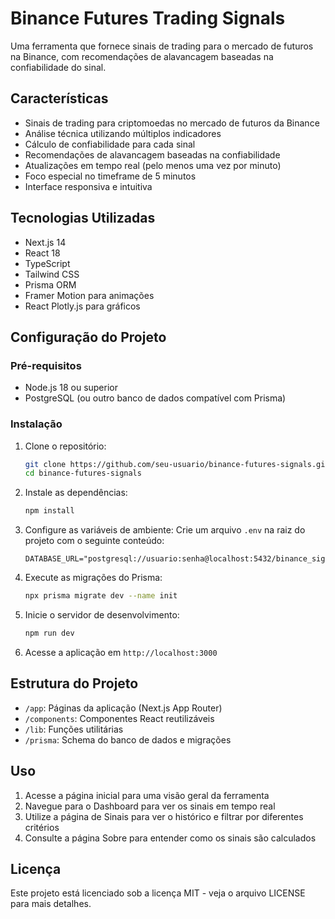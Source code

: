 # Binance Futures Trading Signals

Uma ferramenta que fornece sinais de trading para o mercado de futuros na Binance, com recomendações de alavancagem baseadas na confiabilidade do sinal.

## Características

- Sinais de trading para criptomoedas no mercado de futuros da Binance
- Análise técnica utilizando múltiplos indicadores
- Cálculo de confiabilidade para cada sinal
- Recomendações de alavancagem baseadas na confiabilidade
- Atualizações em tempo real (pelo menos uma vez por minuto)
- Foco especial no timeframe de 5 minutos
- Interface responsiva e intuitiva

## Tecnologias Utilizadas

- Next.js 14
- React 18
- TypeScript
- Tailwind CSS
- Prisma ORM
- Framer Motion para animações
- React Plotly.js para gráficos

## Configuração do Projeto

### Pré-requisitos

- Node.js 18 ou superior
- PostgreSQL (ou outro banco de dados compatível com Prisma)

### Instalação

1. Clone o repositório:
   ```bash
   git clone https://github.com/seu-usuario/binance-futures-signals.git
   cd binance-futures-signals
   ```

2. Instale as dependências:
   ```bash
   npm install
   ```

3. Configure as variáveis de ambiente:
   Crie um arquivo `.env` na raiz do projeto com o seguinte conteúdo:
   ```
   DATABASE_URL="postgresql://usuario:senha@localhost:5432/binance_signals"
   ```

4. Execute as migrações do Prisma:
   ```bash
   npx prisma migrate dev --name init
   ```

5. Inicie o servidor de desenvolvimento:
   ```bash
   npm run dev
   ```

6. Acesse a aplicação em `http://localhost:3000`

## Estrutura do Projeto

- `/app`: Páginas da aplicação (Next.js App Router)
- `/components`: Componentes React reutilizáveis
- `/lib`: Funções utilitárias
- `/prisma`: Schema do banco de dados e migrações

## Uso

1. Acesse a página inicial para uma visão geral da ferramenta
2. Navegue para o Dashboard para ver os sinais em tempo real
3. Utilize a página de Sinais para ver o histórico e filtrar por diferentes critérios
4. Consulte a página Sobre para entender como os sinais são calculados

## Licença

Este projeto está licenciado sob a licença MIT - veja o arquivo LICENSE para mais detalhes.
